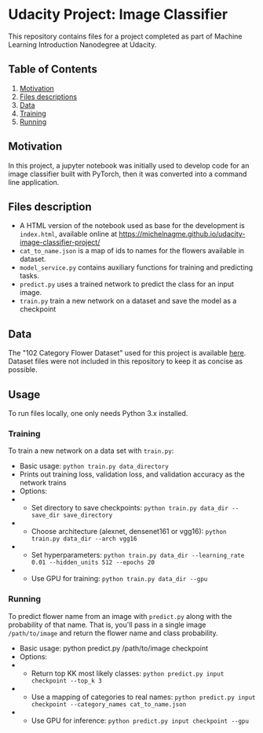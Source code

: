 # Udacity Project: Image Classifier

This repository contains files for a project completed as part of Machine Learning Introduction Nanodegree at Udacity.

## Table of Contents

1. [Motivation](#motivation)
2. [Files descriptions](#filesdescriptions)
3. [Data](#data)
4. [Training](#train)
5. [Running](#run)

## Motivation <a name="motivation"></a>

In this project, a jupyter notebook was initially used to develop code for an image classifier built with PyTorch, then it was converted into a command line application.

## Files description <a name="filesdescriptions"></a>

* A HTML version of the notebook used as base for the development is `index.html`, available online at https://michelnagme.github.io/udacity-image-classifier-project/
* `cat_to_name.json` is a map of ids to names for the flowers available in dataset.
* `model_service.py` contains auxiliary functions for training and predicting tasks.
* `predict.py` uses a trained network to predict the class for an input image.
* `train.py` train a new network on a dataset and save the model as a checkpoint

## Data <a name="data"></a>

The "102 Category Flower Dataset" used for this project is available [here](http://www.robots.ox.ac.uk/~vgg/data/flowers/102/index.html). Dataset files were not included in this repository to keep it as concise as possible.

## Usage

To run files locally, one only needs Python 3.x installed.

### Training <a name="train"></a>

To train a new network on a data set with `train.py`:

* Basic usage: `python train.py data_directory`
* Prints out training loss, validation loss, and validation accuracy as the network trains
* Options:
* * Set directory to save checkpoints: `python train.py data_dir --save_dir save_directory`
* * Choose architecture (alexnet, densenet161 or vgg16): `python train.py data_dir --arch vgg16`
* * Set hyperparameters: `python train.py data_dir --learning_rate 0.01 --hidden_units 512 --epochs 20`
* * Use GPU for training: `python train.py data_dir --gpu`

### Running <a name="run"></a>

To predict flower name from an image with `predict.py` along with the probability of that name. That is, you'll pass in a single image `/path/to/image` and return the flower name and class probability.

* Basic usage: python predict.py /path/to/image checkpoint
* Options:
* * Return top KK most likely classes: `python predict.py input checkpoint --top_k 3`
* * Use a mapping of categories to real names: `python predict.py input checkpoint --category_names cat_to_name.json`
* * Use GPU for inference: `python predict.py input checkpoint --gpu`
